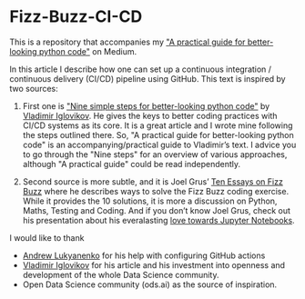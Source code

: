 # Fizz-Buzz-CI-CD
This is a repository that accompanies my ["A practical guide for better-looking python code"](www.medium.com) on Medium.

In this article I describe how one can set up a continuous integration / continuous delivery (CI/CD) pipeline using GitHub. This text is inspired by two sources:

1. First one is ["Nine simple steps for better-looking python code"](https://towardsdatascience.com/nine-simple-steps-for-better-looking-python-code-87e5d9d3b1cf) by [Vladimir Iglovikov](https://github.com/ternaus). He gives the keys to better coding practices with CI/CD systems as its core. It is a great article and I wrote mine following the steps outlined there. So, "A practical guide for better-looking python code" is an accompanying/practical guide to Vladimir’s text. I advice you to go through the "Nine steps" for an overview of various approaches, although "A practical guide" could be read independently.

2. Second source is more subtle, and it is Joel Grus’ [Ten Essays on Fizz Buzz](https://joelgrus.com/2020/06/06/ten-essays-on-fizz-buzz/) where he describes ways to solve the Fizz Buzz coding exercise. While it provides the 10 solutions, it is more a discussion on Python, Maths, Testing and Coding. And if you don’t know Joel Grus, check out his presentation about his everalasting [love towards Jupyter Notebooks](https://youtu.be/7jiPeIFXb6U).

I would like to thank
- [Andrew Lukyanenko](https://github.com/Erlemar) for his help with configuring GitHub actions
- [Vladimir Iglovikov](https://github.com/ternaus) for his article and his investment into openness and development of the whole Data Science community.
- Open Data Science community (ods.ai) as the source of inspiration.
